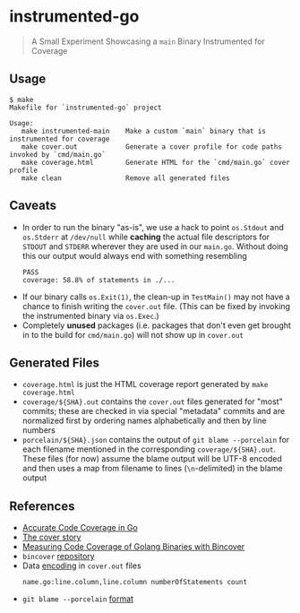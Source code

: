 # instrumented-go

> A Small Experiment Showcasing a `main` Binary Instrumented for Coverage

## Usage

```
$ make
Makefile for `instrumented-go` project

Usage:
   make instrumented-main    Make a custom `main` binary that is instrumented for coverage
   make cover.out            Generate a cover profile for code paths invoked by `cmd/main.go`
   make coverage.html        Generate HTML for the `cmd/main.go` cover profile
   make clean                Remove all generated files

```

## Caveats

-   In order to run the binary "as-is", we use a hack to point `os.Stdout` and
    `os.Stderr` at `/dev/null` while **caching** the actual file descriptors
    for `STDOUT` and `STDERR` wherever they are used in our `main.go`. Without
    doing this our output would always end with something resembling
    ```
    PASS
    coverage: 58.8% of statements in ./...
    ```
-   If our binary calls `os.Exit(1)`, the clean-up in `TestMain()` may not
    have a chance to finish writing the `cover.out` file. (This can be fixed
    by invoking the instrumented binary via `os.Exec`.)
-   Completely **unused** packages (i.e. packages that don't even get brought
    in to the build for `cmd/main.go`) will not show up in `cover.out`

## Generated Files

-   `coverage.html` is just the HTML coverage report generated by
    `make coverage.html`
-   `coverage/${SHA}.out` contains the `cover.out` files generated for "most"
    commits; these are checked in via special "metadata" commits and are
    normalized first by ordering names alphabetically and then by line
    numbers
-   `porcelain/${SHA}.json` contains the output of `git blame --porcelain` for
    each filename mentioned in the corresponding `coverage/${SHA}.out`. These
    files (for now) assume the blame output will be UTF-8 encoded and then uses
    a map from filename to lines (`\n`-delimited) in the blame output

## References

-   [Accurate Code Coverage in Go][1]
-   [The cover story][2]
-   [Measuring Code Coverage of Golang Binaries with Bincover][3]
-   `bincover` [repository][4]
-   Data [encoding][5] in `cover.out` files
    ```
    name.go:line.column,line.column numberOfStatements count
    ```
-   `git blame --porcelain` [format][6]

[1]: https://www.ory.sh/golang-go-code-coverage-accurate/
[2]: https://blog.golang.org/cover
[3]: https://www.confluent.io/blog/measure-go-code-coverage-with-bincover/
[4]: https://github.com/confluentinc/bincover
[5]: https://github.com/golang/go/blob/go1.15.6/src/cmd/cover/profile.go#L56
[6]: https://git-scm.com/docs/git-blame#_the_porcelain_format
